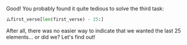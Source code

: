 Good! You probably found it quite tedious to solve the third task:

```python
ムfirst_verse[len(first_verse) - 25:]
```

After all, there was no easier way to indicate that we wanted the last 25 elements... or did we? Let's find out!
